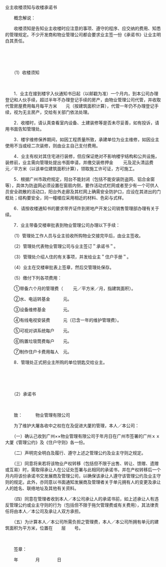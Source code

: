 



业主收楼须知与收楼承诺书



 

　　概念解说：

　　收楼须知是告知业主收楼时应注意的事项、遵守的程序、应交纳的费用、知悉的管理规定。不少开发商和物业管理公司都会要求业主签一份《承诺书》让业主明白其责任。

　　

　　


 
　　（1）收楼须知
 
　　

　　1．业主在接到楼宇入伙通知书日起（以邮戳为准）一个月内，到本公司办理登记和人伙手续，超过半年不办理登记手续的房产，由物业管理公司代管，并收取代管房屋费用每月每平方米　　元（按建筑面积计算），代管一年仍不办理登记手续，视为无主房产，交给有关部门依法处理。

　　2．收楼时，请认真查看室内设备、土建装修等是否未尽妥善，如有投诉，请用书面告知管理处。

　　3．楼宇维修保养期间，如因工程质量所致，承建单位为业主维修，如因业主使用不当或经二次装修，则由业主自己支付费用。

　　4．业主有权对其住宅进行装修，但应保证绝对不影响楼宇结构和公共设施，装修前，业主需向管理处提出书面申请，并缴交装修押金　　 元及泥头清运费　　元／平方米（以该单位建筑面积计算），领取施工许可证，方可施工。

　　5．根据广州市政府规定，阳台不能封闭（包括不能安装防盗网、铝合金窗等），具体为防盗网必须设置在窗扇内侧，要作活动式栏网或者至少有一个可供人员安全疏散的活动口，阳台外走廊及其栏网上确需安全防护口，应设在其进出的门框处；结构要安全，同一幢楼应采用相近的材料、色彩与式样。

　　6．请按收楼通知书的要求带齐证件到房地产开发公司销售管理部办理有关于续。

　　7．业主带备交楼审批表到物业管理公司办理以下手续：

　　（1）管理处工作人员与业主验收所购物业交接完毕后，由业主签收。

　　（2）管理处代表物业管理公司与业主签订＂承诺书＂。

　　（3）管理处介绍人住的有关事项，并发给业主＂住户手册＂。

　　（4）业主在交楼审批表上签章，然后交管理处保存。

　　（5）缴付下列各项费用：

　　①带备六个月的管理费（　　 元／平方米／月，指建筑面积）。

　　②水、电运转基金　　　元。

　　③设备维修基金　　　　元。

　　④有线电视安装费　　　元（已含一年的维护管理费）。

　　⑤可视对讲系统每户　　元。

　　⑥购置垃圾筒费每户　　元。

　　⑦制作住户卡费用每人　元。

　　8．管理处正式把业主所购的单位钥匙交给业主。

　　

　　


 
　　（2）承诺书
 
　　



　　致：　　　物业管理有限公司

　　为了维护大屠各收中之权在在及促进大厦的管理，本人／本公司：

　　（一）确认己收到广州××物业管理有限公司于年月日在广州市签署的广州ｘｘ大厦《管理公约》及《住户守则》各一份。

　　（二）声明完全明白及履行、遵守上述之管理公约及业主守则之规定。

　　（三）同意将来若将该物业产权转移（包括但不限于出售、转让、馈赠、遗赠或互易）时，需取得承让人在公证处签署与此相同的承诺书，并在产权转移后一个月内将该份承诺书交发展商及管理公司，以确保该承让人遵守该管理公约及业主守则的规定。此外，亦同意以书面通知发展商及管理者关于单元拥有人的变更及承让人的姓名、联络地址及其他有关资料。

　　（四）同意在管理者收到本人／本公司承让人的承诺书前，如上述承让人有违反管理公约或业主守则的行为（包括但不限于拖欠管理费或有关费用），其法律责任将由本人／本公司及承让人双方承担。

　　（五）为计算本人／本公司所需负担之管理费，本人／本公司所拥有单元的建筑面积为平方米，位置在　　层　　号。　

　　　

　　签章：

　　年　　　　月　　　　日